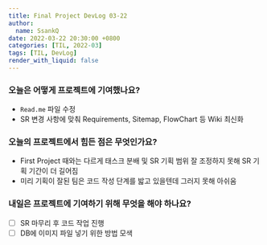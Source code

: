 ```yaml
---
title: Final Project DevLog 03-22
author:
  name: SsankQ
date: 2022-03-22 20:30:00 +0800
categories: [TIL, 2022-03]
tags: [TIL, DevLog]
render_with_liquid: false
---
```


### 오늘은 어떻게 프로젝트에 기여했나요?

- `Read.me` 파일 수정
- SR 변경 사항에 맞춰 Requirements, Sitemap, FlowChart 등 Wiki 최신화 

### 오늘의 프로젝트에서 힘든 점은 무엇인가요?

- First Project 때와는 다르게 태스크 분배 및 SR 기획 범위 잘 조정하지 못해 SR 기획 기간이 더 길어짐
- 미리 기획이 잘된 팀은 코드 작성 단계를 밟고 있을텐데 그러지 못해 아쉬움

### 내일은 프로젝트에 기여하기 위해 무엇을 해야 하나요?

- [ ] SR 마무리 후 코드 작업 진행
- [ ] DB에 이미지 파일 넣기 위한 방법 모색
